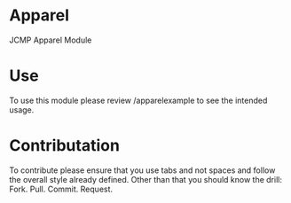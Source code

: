 Apparel
=======

JCMP Apparel Module


Use
=======

To use this module please review /apparelexample to see the intended usage.

Contributation
=======

To contribute please ensure that you use tabs and not spaces and follow the overall style already defined. Other than that you should know the drill: Fork. Pull. Commit. Request. 
